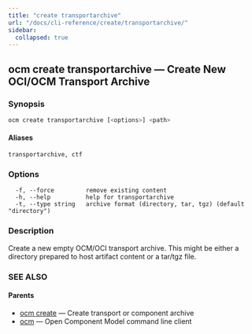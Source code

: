 ```yaml
---
title: "create transportarchive"
url: "/docs/cli-reference/create/transportarchive/"
sidebar:
  collapsed: true
---
```


## ocm create transportarchive &mdash; Create New OCI/OCM Transport  Archive

### Synopsis

```bash
ocm create transportarchive [<options>] <path>
```

#### Aliases

```text
transportarchive, ctf
```

### Options

```text
  -f, --force         remove existing content
  -h, --help          help for transportarchive
  -t, --type string   archive format (directory, tar, tgz) (default "directory")
```

### Description

Create a new empty OCM/OCI transport archive. This might be either a directory prepared
to host artifact content or a tar/tgz file.

### SEE ALSO

#### Parents

* [ocm create](ocm_create.md)	 &mdash; Create transport or component archive
* [ocm](ocm.md)	 &mdash; Open Component Model command line client

